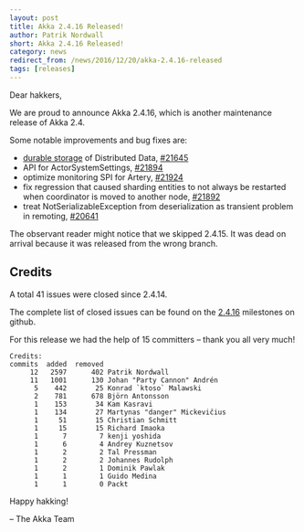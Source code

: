 ```yaml
---
layout: post
title: Akka 2.4.16 Released!
author: Patrik Nordwall
short: Akka 2.4.16 Released!
category: news
redirect_from: /news/2016/12/20/akka-2.4.16-released
tags: [releases]
---
```


Dear hakkers,

We are proud to announce Akka 2.4.16, which is another maintenance release of Akka 2.4. 

Some notable improvements and bug fixes are:

* [durable storage](http://doc.akka.io/docs/akka/2.4.16/scala/distributed-data.html#Durable_Storage) of Distributed Data, [#21645](https://github.com/akka/akka/issues/21645)
* API for ActorSystemSettings, [#21894](https://github.com/akka/akka/issues/21894)
* optimize monitoring SPI for Artery, [#21924](https://github.com/akka/akka/pull/21924)
* fix regression that caused sharding entities to not always be restarted when coordinator is moved to another node, [#21892](https://github.com/akka/akka/issues/21892)
* treat NotSerializableException from deserialization as transient problem in remoting, [#20641](https://github.com/akka/akka/issues/20641)

The observant reader might notice that we skipped 2.4.15. It was dead on arrival because it was released from the wrong branch.

## Credits

A total 41 issues were closed since 2.4.14.

The complete list of closed issues can be found on the [2.4.16](https://github.com/akka/akka/milestone/100?closed=1) milestones on github.

For this release we had the help of 15 committers – thank you all very much!

~~~
Credits:
commits  added  removed
     12   2597      402 Patrik Nordwall
     11   1001      130 Johan "Party Cannon" Andrén
      5    442       25 Konrad `ktoso` Malawski
      2    781      678 Björn Antonsson
      1    153       34 Kam Kasravi
      1    134       27 Martynas "danger" Mickevičius
      1     51       15 Christian Schmitt
      1     15       15 Richard Imaoka
      1      7        7 kenji yoshida
      1      6        4 Andrey Kuznetsov
      1      2        2 Tal Pressman
      1      2        2 Johannes Rudolph
      1      2        1 Dominik Pawlak
      1      1        1 Guido Medina
      1      1        0 Packt
~~~

Happy hakking!

– The Akka Team

